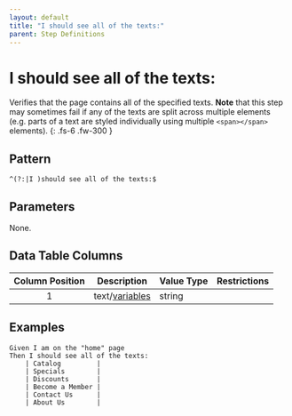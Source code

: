 ```yaml
---
layout: default
title: "I should see all of the texts:"
parent: Step Definitions
---
```


# I should see all of the texts:

Verifies that the page contains all of the specified texts. **Note** that this step may sometimes fail if any of the texts are split across multiple elements (e.g. parts of a text are styled individually using multiple `<span></span>` elements).
{: .fs-6 .fw-300 }

## Pattern

```
^(?:|I )should see all of the texts:$
```

## Parameters

None.

## Data Table Columns

| Column Position | Description                         | Value Type | Restrictions |
| :-------------: | ----------------------------------- | ---------- | ------------ |
|        1        | text/[variables](../variables.html) | string     |              |

## Examples

```gherkin
Given I am on the "home" page
Then I should see all of the texts:
    | Catalog         |
    | Specials        |
    | Discounts       |
    | Become a Member |
    | Contact Us      |
    | About Us        |
```